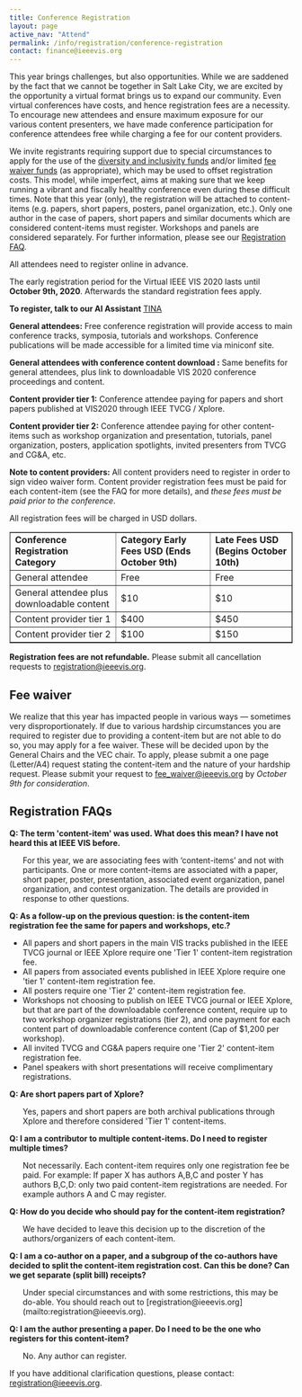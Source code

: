 ```yaml
---
title: Conference Registration
layout: page
active_nav: "Attend"
permalink: /info/registration/conference-registration
contact: finance@ieeevis.org
---
```


<script language="javascript">
function eventFire(el, etype){
  if (el.fireEvent) {
    el.fireEvent('on' + etype);
  } else {
    var evObj = document.createEvent('Events');
    evObj.initEvent(etype, true, false);
    el.dispatchEvent(evObj);
  }
}
</script>

This year brings challenges, but also opportunities. While we are saddened by the fact that we cannot be together in Salt Lake City, we are excited by the opportunity a virtual format brings us to expand our community. Even virtual conferences have costs, and hence registration fees are a necessity. To encourage new attendees and ensure maximum exposure for our various content presenters, we have made conference participation for conference attendees free while charging a fee for our content providers. 

We invite registrants requiring support due to special circumstances to apply for the use of the [diversity and inclusivity funds](/year/2020/info/inclusion-and-diversity/diversity-scholarship) and/or limited [fee waiver funds](#fee-waiver) (as appropriate), which may be used to offset registration costs. This model, while imperfect, aims at making sure that we keep running a vibrant and fiscally healthy conference even during these difficult times. Note that this year (only), the registration will be attached to content-items (e.g. papers, short papers, posters, panel organization, etc.). Only one author in the case of papers, short papers and similar documents which are considered content-items must register.  Workshops and panels are considered separately. For further information, please see our [Registration FAQ](#registration-faqs).

All attendees need to register online in advance.

The early registration period for the Virtual IEEE VIS 2020 lasts until **October 9th, 2020**. Afterwards the standard registration fees apply.

**To register, talk to our AI Assistant** <a class="button" href="javascript:eventFire(document.getElementById('frame-launcher-btn'), 'click');"> TINA </a>

**General attendees:** Free conference registration will provide access to main conference tracks, symposia, tutorials and workshops. Conference publications will be made accessible for a limited time via miniconf site.

**General attendees with conference content download :** Same benefits for general attendees, plus link to downloadable VIS 2020 conference proceedings and content.

**Content provider tier 1:** Conference attendee paying for papers and short papers published at VIS2020 through IEEE TVCG / Xplore.

**Content provider tier 2:** Conference attendee paying for other content-items such as workshop organization and presentation, tutorials, panel organization, posters, application spotlights, invited presenters from TVCG and CG&A, etc.  

**Note to content providers:** All content providers need to register in order to sign video waiver form. Content provider registration fees must be paid for each content-item (see the FAQ for more details), and *these fees must be paid prior to the conference*.


All registration fees will be charged in USD dollars. 


<table border="1">
  <tbody>
    <tr>
      <td><strong>Conference Registration Category</strong></td>
      <td><strong>Category	Early Fees USD (Ends October 9th)</strong></td> 
      <td><strong>Late Fees USD (Begins October 10th)</strong></td>
    </tr> 
    <tr>
      <td>General attendee</td> 
      <td>Free</td> 
      <td>Free</td> 
    </tr> 
    <tr> 
      <td>General attendee plus downloadable content</td>
      <td>$10</td> 
      <td>$10</td> 
    </tr> 
    <tr> 
      <td>Content provider tier 1</td>
      <td>$400</td>  
      <td>$450</td> 
    </tr> 
    <tr> 
      <td>Content provider tier 2</td> 
      <td>$100</td> 
      <td>$150</td> 
    </tr> 
  </tbody> 
</table> 


**Registration fees are not refundable.**
Please submit all cancellation requests to [registration@ieeevis.org](mailto:registration@ieeevis.org). 

## Fee waiver

We realize that this year has impacted people in various ways — sometimes very disproportionately. If due to various hardship circumstances you are required to register due to providing a content-item but are not able to do so, you may apply for a fee waiver. These will be decided upon by the General Chairs and the VEC chair. To apply, please submit a one page (Letter/A4) request stating the content-item and the nature of your hardship request.  Please submit your request to [fee_waiver@ieeevis.org](mailto:fee_waiver@ieeevis.org) by *October 9th for consideration*.

## Registration FAQs

**Q: The term 'content-item' was used.  What does this mean?  I have not heard this at IEEE VIS before.**
<ul>
For this year, we are associating fees with ‘content-items’ and not with participants. One or more content-items are associated with a paper, short paper, poster, presentation, associated event organization, panel organization, and contest organization. The details are provided in response to other questions.
</ul>

**Q: As a follow-up on the previous question:  is the content-item registration fee the same for papers and workshops, etc.?**
<ul>
<li>All papers and short papers in the main VIS tracks published in the IEEE TVCG journal or IEEE Xplore require one 'Tier 1' content-item registration fee. </li>
<li>All papers from associated events published in IEEE Xplore require one 'tier 1' content-item registration fee. </li>
<li>All posters require one 'Tier 2' content-item registration fee. </li>
<li>Workshops not choosing to publish on IEEE TVCG journal or IEEE Xplore, but that are part of the downloadable conference content, require up to two workshop organizer registrations (tier 2), and one payment for each content part of downloadable conference content (Cap of $1,200 per workshop).</li>
<li>All invited TVCG and CG&A papers require one 'Tier 2' content-item registration fee. </li>
<li>Panel speakers with short presentations will receive complimentary registrations.</li>
</ul>

**Q:  Are short papers part of Xplore?**
<ul>
Yes, papers and short papers are both archival publications through Xplore and therefore considered 'Tier 1' content-items.
</ul>

**Q: I am a contributor to multiple content-items. Do I need to register multiple times?**
<ul>
Not necessarily. Each content-item requires only one registration fee be paid. For example:
If paper X has authors A,B,C and poster Y has authors B,C,D:
only two paid content-item registrations are needed.
For example authors A and C may register.
</ul>
  
**Q: How do you decide who should pay for the content-item registration?**
<ul>
We have decided to leave this decision up to the discretion of the authors/organizers of each content-item.
</ul>

**Q: I am a co-author on a paper, and a subgroup of the co-authors have decided to split the content-item registration cost.  Can this be done?  Can we get separate (split bill) receipts?**
<ul>
Under special circumstances and with some restrictions, this may be do-able. 
You should reach out to [registration@ieeevis.org](mailto:registration@ieeevis.org).
</ul>

**Q: I am the author presenting a paper. Do I need to be the one who registers for this content-item?**
<ul>
No. Any author can register.  
</ul>


If you have additional clarification questions, please contact: [registration@ieeevis.org](mailto:registration@ieeevis.org).


